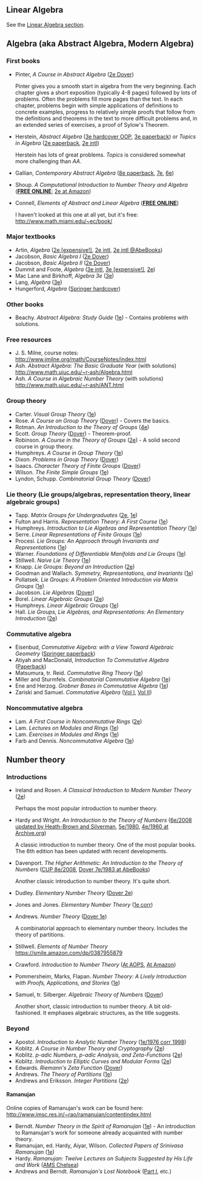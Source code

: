 
## Linear Algebra

See the [Linear Algebra section](LinearAlgebra.md).

## Algebra (aka Abstract Algebra, Modern Algebra)

### First books

- Pinter, *A Course in Abstract Algebra* ([2e Dover](https://smile.amazon.com/dp/0486474178/))

  Pinter gives you a smooth start in algebra from the very beginning. Each chapter gives a short exposition (typically 4-8 pages) followed by lots of problems. Often the problems fill more pages than the text. In each chapter, problems begin with simple applications of definitions to concrete examples, progress to relatively simple proofs that follow from the definitions and theorems in the text to more difficult problems and, in an extended series of exercises, a proof of Sylow's Theorem.

- Herstein, *Abstract Algebra* ([3e hardcover OOP](https://smile.amazon.com/dp/0133745627/), [3e paperback](https://smile.amazon.com/dp/0471368792/)) or *Topics in Algebra* ([2e paperback](https://smile.amazon.com/dp/0471010901/), [2e intl](http://www.abebooks.com/products/isbn/9788126510184?cm_sp=bdp-_-9788126510184-_-isbn10))

  Herstein has lots of great problems. *Topics* is considered somewhat more challenging than *AA*.

- Gallian, *Contemporary Abstract Algebra* ([8e paperback](https://smile.amazon.com/dp/8131520749/), [7e](https://smile.amazon.com/dp/0547165099/), [6e](https://smile.amazon.com/dp/0618514716/))

- Shoup. *A Computational Introduction to Number Theory and Algebra* ([**FREE ONLINE**](http://shoup.net/ntb/); [2e at Amazon](https://smile.amazon.com/dp/0521516447))

- Connell, *Elements of Abstract and Linear Algebra* ([**FREE ONLINE**](http://www.math.miami.edu/~ec/book/))

  I haven't looked at this one at all yet, but it's free: http://www.math.miami.edu/~ec/book/

### Major textbooks

- Artin, *Algebra* ([2e [expensive!]](https://smile.amazon.com/dp/0132413779/), [2e intl](https://smile.amazon.com/dp/9332549834/), [2e intl @AbeBooks](http://www.abebooks.com/servlet/SearchResults?an=Michael%20Artin&bi=0&bx=off&ds=30&n=100121501&recentlyadded=all&sortby=17&tn=Algebra))
- Jacobson, *Basic Algebra I* ([2e Dover](https://smile.amazon.com/dp/0486471896/))
- Jacobson, *Basic Algebra II* ([2e Dover](https://smile.amazon.com/dp/048647187X/))
- Dummit and Foote, *Algebra* ([3e intl](https://smile.amazon.com/dp/8126532289/), [3e [expensive!]](https://smile.amazon.com/dp/B007CJ4C1U), [2e](https://smile.amazon.com/dp/0471368571))
- Mac Lane and Birkhoff, *Algebra 3e* ([3e](https://smile.amazon.com/dp/0821816462/))
- Lang, *Algebra* ([3e](https://smile.amazon.com/dp/038795385X/))
- Hungerford, *Algebra* ([Springer hardcover](https://smile.amazon.com/dp/0387905189/))

### Other books

* Beachy. *Abstract Algebra: Study Guide* ([1e](https://smile.amazon.com/dp/1493574116)) - Contains problems with solutions.

### Free resources

* J. S. Milne, course notes: http://www.jmilne.org/math/CourseNotes/index.html
* Ash. *Abstract Algebra: The Basic Graduate Year* (with solutions) http://www.math.uiuc.edu/~r-ash/Algebra.html
* Ash. *A Course in Algebraic Number Theory* (with solutions) http://www.math.uiuc.edu/~r-ash/ANT.html

### Group theory

* Carter. *Visual Group Theory* ([1e](https://smile.amazon.com/dp/088385757X))
* Rose. *A Course on Group Theory* ([Dover](https://smile.amazon.com/dp/0486681947)) - Covers the basics.
* Rotman. *An Introduction to the Theory of Groups* ([4e](https://smile.amazon.com/dp/0387942858))
* Scott. *Group Theory* ([Dover](https://smile.amazon.com/dp/0486653773)) - Theorem-proof.
* Robinson. *A Course in the Theory of Groups* ([2e](https://smile.amazon.com/dp/0387944613)) - A solid second course in group theory.
* Humphreys. *A Course in Group Theory* ([1e](https://smile.amazon.com/dp/0198534590))
* Dixon. *Problems in Group Theory* ([Dover](https://smile.amazon.com/dp/0486459160))
* Isaacs. *Character Theory of Finite Groups* ([Dover](https://smile.amazon.com/dp/0486680142))
* Wilson. *The Finite Simple Groups* ([1e](https://smile.amazon.com/dp/1848009879))
* Lyndon, Schupp. *Combinatorial Group Theory* ([Dover](https://smile.amazon.com/dp/3540411585))

### Lie theory (Lie groups/algebras, representation theory, linear algebraic groups)

* Tapp. *Matrix Groups for Undergraduates* ([2e](https://smile.amazon.com/dp/1470427222), [1e](https://smile.amazon.com/dp/0821837850))
* Fulton and Harris. *Representation Theory: A First Course* ([1e](https://smile.amazon.com/dp/0387974954))
* Humphreys. *Introduction to Lie Algebras and Representation Theory* ([1e](https://smile.amazon.com/dp/0387900535))
* Serre. *Linear Representations of Finite Groups* ([1e](https://smile.amazon.com/dp/0387901906))
* Procesi. *Lie Groups: An Approach through Invariants and Representations* ([1e](https://smile.amazon.com/dp/0387260404))
* Warner. *Foundations of Differentiable Manifolds and Lie Groups* ([1e](https://smile.amazon.com/dp/0387908943))
* Stillwell. *Naive Lie Theory* ([1e](https://smile.amazon.com/dp/0387782141))
* Knapp. *Lie Groups: Beyond an Introduction* ([2e](https://smile.amazon.com/dp/0817642595))
* Goodman and Wallach. *Symmetry, Representations, and Invariants* ([1e](https://smile.amazon.com/dp/038779851X))
* Pollatsek. *Lie Groups: A Problem Oriented Introduction via Matrix Groups* ([1e](https://smile.amazon.com/dp/0883857596))
* Jacobson. *Lie Algebras* ([Dover](https://smile.amazon.com/dp/0486638324))
* Borel. *Linear Algebraic Groups* ([2e](https://smile.amazon.com/dp/0387973702))
* Humphreys. *Linear Algebraic Groups* ([1e](https://smile.amazon.com/dp/0387901086))
* Hall. *Lie Groups, Lie Algebras, and Representations: An Elementary Introduction* ([2e](https://smile.amazon.com/dp/3319134663))

### Commutative algebra

- Eisenbud, *Commutative Algebra: with a View Toward Algebraic Geometry* ([Springer paperback](https://smile.amazon.com/dp/0387942696/))
- Atiyah and MacDonald, *Introduction To Commutative Algebra* ([Paperback](https://smile.amazon.com/dp/0201407515/))
- Matsumura, tr. Reid. *Commutative Ring Theory* ([1e](https://smile.amazon.com/dp/0521367646/))
- Miller and Sturmfels. *Combinatorial Commutative Algebra* ([1e](https://smile.amazon.com/dp/0387237070))
- Ene and Herzog. *Grobner Bases in Commutative Algebra* ([1e](https://smile.amazon.com/dp/0821872877))
- Zariski and Samuel. *Commutative Algebra* ([Vol I](https://smile.amazon.com/dp/0387900896), [Vol II](https://smile.amazon.com/dp/038790171X))

### Noncommutative algebra

- Lam. *A First Course in Noncommutative Rings* ([2e](https://smile.amazon.com/dp/0387953256))
- Lam. *Lectures on Modules and Rings* ([1e](https://smile.amazon.com/dp/0387984283))
- Lam. *Exercises in Modules and Rings* ([1e](https://smile.amazon.com/dp/0387988505))
- Farb and Dennis. *Noncommutative Algebra* ([1e](https://smile.amazon.com/dp/038794057X))

## Number theory

### Introductions

- Ireland and Rosen. *A Classical Introduction to Modern Number Theory* ([2e](https://smile.amazon.com/dp/038797329X))

  Perhaps the most popular introduction to number theory.

- Hardy and Wright. *An Introduction to the Theory of Numbers* ([6e/2008 updated by Heath-Brown and Silverman](https://smile.amazon.com/dp/0199219869), [5e/1980](https://smile.amazon.com/dp/0198531710), [4e/1960 at Archive.org](https://archive.org/details/AnIntroductionToTheTheoryOfNumbers-4thEd-G.h.HardyE.m.Wright))

  A classic introduction to number theory. One of the most popular books. The 6th edition has been updated with recent developments.

- Davenport. *The Higher Arithmetic: An Introduction to the Theory of Numbers* ([CUP 8e/2008](https://smile.amazon.com/dp/0521722365), [Dover 7e/1983 at AbeBooks](http://www.abebooks.com/products/isbn/9780486244525))

  Another classic introduction to number theory. It's quite short.

- Dudley. *Elementary Number Theory* ([Dover 2e](https://smile.amazon.com/dp/048646931X))

- Jones and Jones. *Elementary Number Theory* ([1e corr](https://smile.amazon.com/dp/3540761977))

- Andrews. *Number Theory* ([Dover 1e](https://smile.amazon.com/dp/0486682528))

  A combinatorial approach to elementary number theory. Includes the theory of partitions.

- Stillwell. *Elements of Number Theory* https://smile.amazon.com/dp/0387955879

- Crawford. *Introduction to Number Theory* ([At AOPS](https://www.artofproblemsolving.com/store/item/intro-number-theory), [At Amazon](https://smile.amazon.com/dp/1934124125))

- Pommersheim, Marks, Flapan. *Number Theory: A Lively Introduction with Proofs, Applications, and Stories* ([1e](https://smile.amazon.com/dp/0470424133))

- Samuel, tr. Silberger. *Algebraic Theory of Numbers* ([Dover](https://smile.amazon.com/dp/0486466663))

  Another short, classic introduction to number theory. A bit old-fashioned. It emphases algebraic structures, as the title suggests.

### Beyond

- Apostol. *Introduction to Analytic Number Theory* ([1e/1976 corr 1998](https://smile.amazon.com/dp/0387901639))
- Koblitz. *A Course in Number Theory and Cryptography* ([2e](https://smile.amazon.com/dp/0387942939))
- Koblitz. *p-adic Numbers, p-adic Analysis, and Zeta-Functions* ([2e](https://smile.amazon.com/dp/0387960171))
- Koblitz. *Introduction to Elliptic Curves and Modular Forms* ([2e](https://smile.amazon.com/dp/0387979662))
- Edwards. *Riemann's Zeta Function* ([Dover](https://smile.amazon.com/dp/0486417409))
- Andrews. *The Theory of Partitions* ([1e](https://smile.amazon.com/dp/052163766X))
- Andrews and Eriksson. *Integer Partitions* ([2e](https://smile.amazon.com/dp/0521600901))

#### Ramanujan

Online copies of Ramanujan's work can be found here: http://www.imsc.res.in/~rao/ramanujan/contentindex.html

- Berndt. *Number Theory in the Spirit of Ramanujan* ([1e](https://smile.amazon.com/gp/product/0821841785)) - An introduction to Ramanujan's work for someone already acquainted with number theory.
- Ramanujan, ed. Hardy, Aiyar, Wilson. *Collected Papers of Srinivasa Ramanujan* ([1e](https://smile.amazon.com/gp/product/1107536510))
- Hardy. *Ramanujan: Twelve Lectures on Subjects Suggested by His Life and Work* ([AMS Chelsea](https://smile.amazon.com/gp/product/0821820230))
- Andrews and Berndt. *Ramanujan's Lost Notebook* ([Part I](https://smile.amazon.com/dp/038725529X), etc.)

